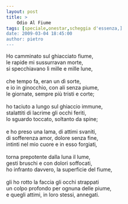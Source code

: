 ```yaml
---
layout: post
title: >
    Odio Al Fiume
tags: [speciale,onestar,scheggia d'essenza,]
date: 2009-03-04 18:45:00
author: pietro
---
```

Ho camminato sul ghiacciato fiume,<br/>le rapide mi sussurravan morte,<br/>si specchiavano lì mille e mille lune,<br/><br/>che tempo fa, eran un dì sorte,<br/>e io in ginocchio, con ali senza piume,<br/>le giornate, sempre più tristi e corte;<br/><br/>ho taciuto a lungo sul ghiaccio immune,<br/>stalattiti di lacrime gli occhi feriti,<br/>lo sguardo toccato, soltanto da spine;<br/><br/>e ho preso una lama, di attimi svaniti,<br/>di sofferenza amor, dolore senza fine,<br/>intinti nel mio cuore e in esso forgiati,<br/><br/>torna prepotente dalla luna il lume,<br/>gesti bruschi e con dolori soffocati,<br/>ho infranto davvero, la superficie del fiume,<br/><br/>gli ho rotto la faccia gli occhi strappati<br/>un colpo profondo per ognuna delle piume,<br/>e quegli attimi, in loro stessi, annegati.
